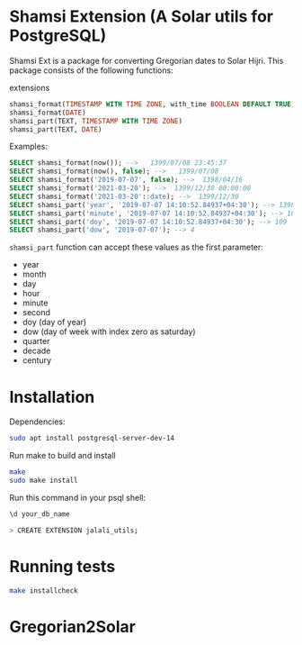 # Shamsi Extension (A Solar utils for PostgreSQL)
Shamsi Ext is a package for converting Gregorian dates to Solar Hijri.
This package consists of the following functions:

extensions
```sql
shamsi_format(TIMESTAMP WITH TIME ZONE, with_time BOOLEAN DEFAULT TRUE)
shamsi_format(DATE)
shamsi_part(TEXT, TIMESTAMP WITH TIME ZONE)
shamsi_part(TEXT, DATE)
```

Examples:
```sql
SELECT shamsi_format(now()); -->   1399/07/08 23:45:37
SELECT shamsi_format(now(), false); -->   1399/07/08
SELECT shamsi_format('2019-07-07', false); -->  1398/04/16
SELECT shamsi_format('2021-03-20'); -->  1399/12/30 00:00:00
SELECT shamsi_format('2021-03-20'::date); -->  1399/12/30
SELECT shamsi_part('year', '2019-07-07 14:10:52.84937+04:30'); --> 1398
SELECT shamsi_part('minute', '2019-07-07 14:10:52.84937+04:30'); --> 10
SELECT shamsi_part('doy', '2019-07-07 14:10:52.84937+04:30'); --> 109
SELECT shamsi_part('dow', '2019-07-07'); --> 4
```

`shamsi_part` function can accept these values as the first parameter:
* year
* month
* day
* hour
* minute
* second
* doy (day of year)
* dow (day of week with index zero as saturday)
* quarter
* decade
* century

# Installation

Dependencies:
```bash
sudo apt install postgresql-server-dev-14
```

Run make to build and install
```bash
make
sudo make install
```

Run this command in your psql shell:
```bash
\d your_db_name

> CREATE EXTENSION jalali_utils;
```

# Running tests
```bash
make installcheck
```
# Gregorian2Solar
